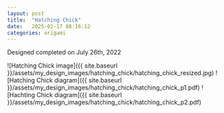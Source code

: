 ```yaml
---
layout: post
title:  "Hatching Chick"
date:   2025-02-17 08:16:12
categories: origami
---
```


Designed completed on July 26th, 2022

![Hatching Chick image]({{ site.baseurl }}/assets/my_design_images/hatching_chick/hatching_chick_resized.jpg)
![Hatching Chick diagram]({{ site.baseurl }}/assets/my_design_images/hatching_chick/hatching_chick_p1.pdf)
![Hachting Chick diagram]({{ site.baseurl }}/assets/my_design_images/hatching_chick/hatching_chick_p2.pdf)
